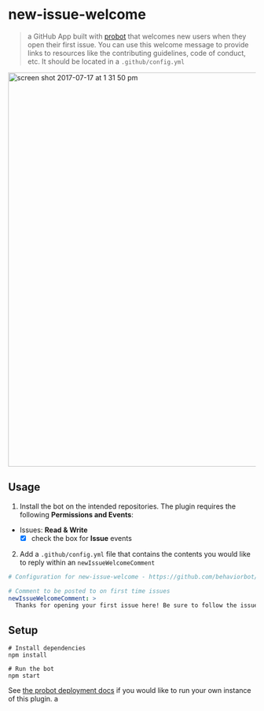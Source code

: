 # new-issue-welcome

> a GitHub App built with [probot](https://github.com/probot/probot) that welcomes new users when they open their first issue. You can use this welcome message to provide links to resources like the contributing guidelines, code of conduct, etc. It should be located in a `.github/config.yml`

<img width="801" alt="screen shot 2017-07-17 at 1 31 50 pm" src="https://user-images.githubusercontent.com/13410355/28288547-5f83aa8e-6af4-11e7-9692-eb41d42431e2.png">

## Usage

1. Install the bot on the intended repositories. The plugin requires the following **Permissions and Events**:
- Issues: **Read & Write**
  - [x] check the box for **Issue** events
2. Add a `.github/config.yml` file that contains the contents you would like to reply within an `newIssueWelcomeComment`
```yml
# Configuration for new-issue-welcome - https://github.com/behaviorbot/new-issue-welcome

# Comment to be posted to on first time issues
newIssueWelcomeComment: >
  Thanks for opening your first issue here! Be sure to follow the issue template!
```

## Setup

```
# Install dependencies
npm install

# Run the bot
npm start
```

See [the probot deployment docs](https://github.com/probot/probot/blob/master/docs/deployment.md) if you would like to run your own instance of this plugin.
a
